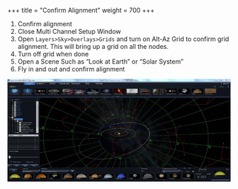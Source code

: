 +++
title = "Confirm Alignment"
weight = 700
+++

1. Confirm alignment
  1. Close Multi Channel Setup Window
  2. Open `Layers>Sky>Overlays>Grids` and turn on Alt-Az Grid to confirm
     grid alignment. This will bring up a grid on all the nodes.
  3. Turn off grid when done
  4. Open a Scene Such as “Look at Earth” or “Solar System”
  5. Fly in and out and confirm alignment

![](lookat.jpg)
